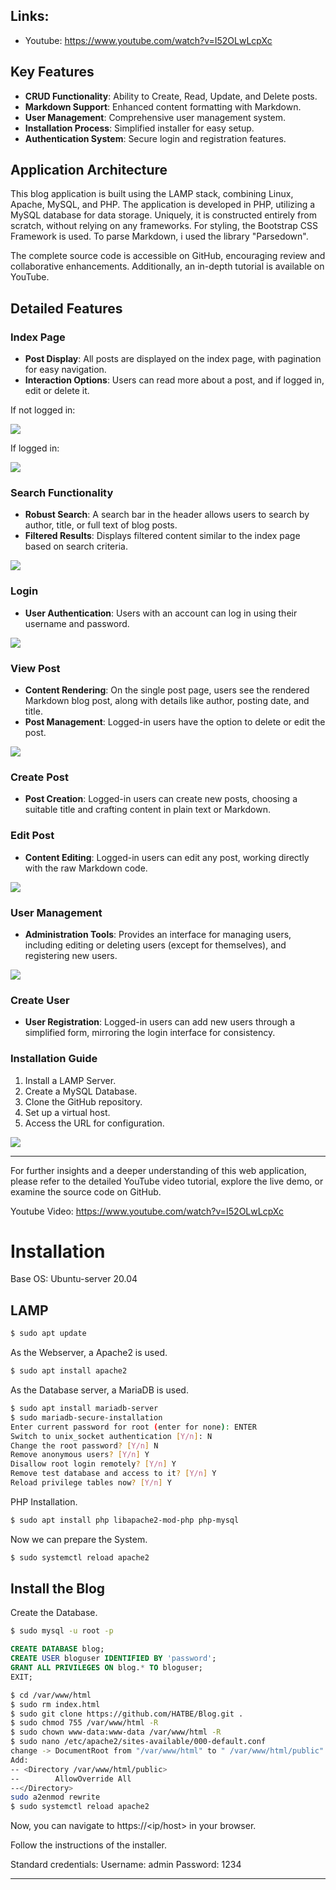 ## Links:
- Youtube: https://www.youtube.com/watch?v=I52OLwLcpXc
 
 ## Key Features

- **CRUD Functionality**: Ability to Create, Read, Update, and Delete posts.
- **Markdown Support**: Enhanced content formatting with Markdown.
- **User Management**: Comprehensive user management system.
- **Installation Process**: Simplified installer for easy setup.
- **Authentication System**: Secure login and registration features.

## Application Architecture

This blog application is built using the LAMP stack, combining Linux, Apache, MySQL, and PHP. The application is developed in PHP, utilizing a MySQL database for data storage. Uniquely, it is constructed entirely from scratch, without relying on any frameworks. For styling, the Bootstrap CSS Framework is used. To parse Markdown, i used the library "Parsedown".

The complete source code is accessible on GitHub, encouraging review and collaborative enhancements. Additionally, an in-depth tutorial is available on YouTube.

## Detailed Features

### Index Page

- **Post Display**: All posts are displayed on the index page, with pagination for easy navigation.
- **Interaction Options**: Users can read more about a post, and if logged in, edit or delete it.

If not logged in:

![](./.img/1.png)

If logged in:

![](./.img/3.png)

### Search Functionality

- **Robust Search**: A search bar in the header allows users to search by author, title, or full text of blog posts.
- **Filtered Results**: Displays filtered content similar to the index page based on search criteria.

![](./.img/7.png)

### Login

- **User Authentication**: Users with an account can log in using their username and password.

![](./.img/2.png)

### View Post

- **Content Rendering**: On the single post page, users see the rendered Markdown blog post, along with details like author, posting date, and title.
- **Post Management**: Logged-in users have the option to delete or edit the post.

![](./.img/4.png)

### Create Post

- **Post Creation**: Logged-in users can create new posts, choosing a suitable title and crafting content in plain text or Markdown.

### Edit Post

- **Content Editing**: Logged-in users can edit any post, working directly with the raw Markdown code.

![](./.img/5.png)

### User Management

- **Administration Tools**: Provides an interface for managing users, including editing or deleting users (except for themselves), and registering new users.

![](./.img/6.png)

### Create User

- **User Registration**: Logged-in users can add new users through a simplified form, mirroring the login interface for consistency.

### Installation Guide

1. Install a LAMP Server.
2. Create a MySQL Database.
3. Clone the GitHub repository.
4. Set up a virtual host.
5. Access the URL for configuration.

![](./.img/8.png)

---

For further insights and a deeper understanding of this web application, please refer to the detailed YouTube video tutorial, explore the live demo, or examine the source code on GitHub.

Youtube Video: https://www.youtube.com/watch?v=I52OLwLcpXc

# Installation

Base OS: Ubuntu-server 20.04

## LAMP

``` bash
$ sudo apt update
```

As the Webserver, a Apache2 is used.

``` bash
$ sudo apt install apache2
```

As the Database server, a MariaDB is used.

``` bash
$ sudo apt install mariadb-server
$ sudo mariadb-secure-installation
Enter current password for root (enter for none): ENTER
Switch to unix_socket authentication [Y/n]: N
Change the root password? [Y/n] N
Remove anonymous users? [Y/n] Y
Disallow root login remotely? [Y/n] Y
Remove test database and access to it? [Y/n] Y
Reload privilege tables now? [Y/n] Y
```  

PHP Installation.

``` bash
$ sudo apt install php libapache2-mod-php php-mysql
```

Now we can prepare the System.

``` bash
$ sudo systemctl reload apache2
```

## Install the Blog

Create the Database.

``` bash
$ sudo mysql -u root -p
```

``` SQL
CREATE DATABASE blog;
CREATE USER bloguser IDENTIFIED BY 'password';
GRANT ALL PRIVILEGES ON blog.* TO bloguser;
EXIT;
```

``` bash
$ cd /var/www/html
$ sudo rm index.html
$ sudo git clone https://github.com/HATBE/Blog.git .
$ sudo chmod 755 /var/www/html -R
$ sudo chown www-data:www-data /var/www/html -R
$ sudo nano /etc/apache2/sites-available/000-default.conf
change -> DocumentRoot from "/var/www/html" to " /var/www/html/public"
Add: 
-- <Directory /var/www/html/public>
--        AllowOverride All
--</Directory>
sudo a2enmod rewrite
$ sudo systemctl reload apache2
```

Now, you can navigate to https://<ip/host> in your browser.

Follow the instructions of the installer.

Standard credentials:
Username: admin
Password: 1234

---
